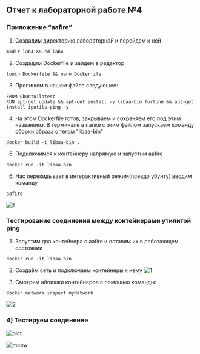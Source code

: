 ## Отчет к лабораторной работе №4
### Приложение “aafire”

1)  Создадим директорию лабораторной и перейдем к ней
```linux
mkdir lab4 && cd lab4
```
2) Создадим Dockerfile и зайдем в редактор
```linux
touch Dockerfile && nano Dockerfile
```
3) Пропишем в нашем файле следующее:
```linux
FROM ubuntu:latest
RUN apt-get update && apt-get install -y libaa-bin fortune && apt-get install iputils-ping -y
```
4) На этом Dockerfile готов, закрываем и сохраняем его под этим названием. В терминале в папке с этим файлом запускаем команду сборки образа с тегом "libaa-bin"
```linux
docker build -t libaa-bin .
```
5) Подключимся к контейнеру напрямую и запустим aafire
```linux
docker run -it libaa-bin
```
6) Нас перекидывает в интерактивный режим(псевдо убунту) вводим команду
```commandline
aafire
```
![1](https://private-user-images.githubusercontent.com/180977102/387351140-e9f2b4d3-3b50-4b15-a237-f16d457fb2c4.jpg?jwt=eyJhbGciOiJIUzI1NiIsInR5cCI6IkpXVCJ9.eyJpc3MiOiJnaXRodWIuY29tIiwiYXVkIjoicmF3LmdpdGh1YnVzZXJjb250ZW50LmNvbSIsImtleSI6ImtleTUiLCJleHAiOjE3MzE5NTY4MjQsIm5iZiI6MTczMTk1NjUyNCwicGF0aCI6Ii8xODA5NzcxMDIvMzg3MzUxMTQwLWU5ZjJiNGQzLTNiNTAtNGIxNS1hMjM3LWYxNmQ0NTdmYjJjNC5qcGc_WC1BbXotQWxnb3JpdGhtPUFXUzQtSE1BQy1TSEEyNTYmWC1BbXotQ3JlZGVudGlhbD1BS0lBVkNPRFlMU0E1M1BRSzRaQSUyRjIwMjQxMTE4JTJGdXMtZWFzdC0xJTJGczMlMkZhd3M0X3JlcXVlc3QmWC1BbXotRGF0ZT0yMDI0MTExOFQxOTAyMDRaJlgtQW16LUV4cGlyZXM9MzAwJlgtQW16LVNpZ25hdHVyZT1mMmRjYzRlYzgwZjg3MzRkYTJjYTc2NjlmOGI3YmRkMmIzMjkwNGJiYWJkZDg1YTI5MjhmZDdjOWI2YjZjNTI1JlgtQW16LVNpZ25lZEhlYWRlcnM9aG9zdCJ9.3RCCe60c5qwg8X9bv_-y1Yd9ssC-TkwiwK42bssSjAM)


###  Тестирование соединения между контейнерами утилитой ping
1) Запустим два контейнера с aafire и оставим их в работающем состоянии
```linux
docker run -it libaa-bin
```
2) Создаём сеть и подключаем контейнеры к нему
![1](https://private-user-images.githubusercontent.com/180977102/387363370-bf569b64-8ad3-4a71-9611-0b87fe3ee119.jpg?jwt=eyJhbGciOiJIUzI1NiIsInR5cCI6IkpXVCJ9.eyJpc3MiOiJnaXRodWIuY29tIiwiYXVkIjoicmF3LmdpdGh1YnVzZXJjb250ZW50LmNvbSIsImtleSI6ImtleTUiLCJleHAiOjE3MzE5NjAwNjYsIm5iZiI6MTczMTk1OTc2NiwicGF0aCI6Ii8xODA5NzcxMDIvMzg3MzYzMzcwLWJmNTY5YjY0LThhZDMtNGE3MS05NjExLTBiODdmZTNlZTExOS5qcGc_WC1BbXotQWxnb3JpdGhtPUFXUzQtSE1BQy1TSEEyNTYmWC1BbXotQ3JlZGVudGlhbD1BS0lBVkNPRFlMU0E1M1BRSzRaQSUyRjIwMjQxMTE4JTJGdXMtZWFzdC0xJTJGczMlMkZhd3M0X3JlcXVlc3QmWC1BbXotRGF0ZT0yMDI0MTExOFQxOTU2MDZaJlgtQW16LUV4cGlyZXM9MzAwJlgtQW16LVNpZ25hdHVyZT1lOGMyMmRhYjc4ZGI0ZGViNTYwMTQ4MTEwNGMwOWVhNzI1MDg4NTkyNWM4OTRkNWNmZmU5ZmNhY2JjOGFkMGFjJlgtQW16LVNpZ25lZEhlYWRlcnM9aG9zdCJ9.8vuucTEb0x4O43x_03j1s_3USm2T_fBD8TbCV_HZB8E)

3) Смотрим айпишки контейнеров с помощью команды:
```linux
docker network inspect myNetwork
```
![2](https://private-user-images.githubusercontent.com/180977102/387366430-68fe165d-fdf4-4d0b-922d-a4426cea6188.jpg?jwt=eyJhbGciOiJIUzI1NiIsInR5cCI6IkpXVCJ9.eyJpc3MiOiJnaXRodWIuY29tIiwiYXVkIjoicmF3LmdpdGh1YnVzZXJjb250ZW50LmNvbSIsImtleSI6ImtleTUiLCJleHAiOjE3MzE5NTk5NDMsIm5iZiI6MTczMTk1OTY0MywicGF0aCI6Ii8xODA5NzcxMDIvMzg3MzY2NDMwLTY4ZmUxNjVkLWZkZjQtNGQwYi05MjJkLWE0NDI2Y2VhNjE4OC5qcGc_WC1BbXotQWxnb3JpdGhtPUFXUzQtSE1BQy1TSEEyNTYmWC1BbXotQ3JlZGVudGlhbD1BS0lBVkNPRFlMU0E1M1BRSzRaQSUyRjIwMjQxMTE4JTJGdXMtZWFzdC0xJTJGczMlMkZhd3M0X3JlcXVlc3QmWC1BbXotRGF0ZT0yMDI0MTExOFQxOTU0MDNaJlgtQW16LUV4cGlyZXM9MzAwJlgtQW16LVNpZ25hdHVyZT1kZDVjOWNjODdkZDllYTg0YTI4OGY0NjA3MmNjOWI4YTY1NjliODAzMDkwZmI2YmI0ODMxNDE5ZTdiYmJhZmY4JlgtQW16LVNpZ25lZEhlYWRlcnM9aG9zdCJ9.FA_ICopLuw7vvgGdbipHGHzQKjWp0RvymGSHhQcJMlQ)


### 4) Тестируем соединение



![pict](https://private-user-images.githubusercontent.com/180977102/387363380-3e4a6a15-8497-408f-adc5-117ae0d2ca1a.jpg?jwt=eyJhbGciOiJIUzI1NiIsInR5cCI6IkpXVCJ9.eyJpc3MiOiJnaXRodWIuY29tIiwiYXVkIjoicmF3LmdpdGh1YnVzZXJjb250ZW50LmNvbSIsImtleSI6ImtleTUiLCJleHAiOjE3MzE5NjAwNjYsIm5iZiI6MTczMTk1OTc2NiwicGF0aCI6Ii8xODA5NzcxMDIvMzg3MzYzMzgwLTNlNGE2YTE1LTg0OTctNDA4Zi1hZGM1LTExN2FlMGQyY2ExYS5qcGc_WC1BbXotQWxnb3JpdGhtPUFXUzQtSE1BQy1TSEEyNTYmWC1BbXotQ3JlZGVudGlhbD1BS0lBVkNPRFlMU0E1M1BRSzRaQSUyRjIwMjQxMTE4JTJGdXMtZWFzdC0xJTJGczMlMkZhd3M0X3JlcXVlc3QmWC1BbXotRGF0ZT0yMDI0MTExOFQxOTU2MDZaJlgtQW16LUV4cGlyZXM9MzAwJlgtQW16LVNpZ25hdHVyZT01ZGQwY2NmMTVhNjhiYzM2ZGU3ODU4NzQwYmVmZDEzOGI5N2JmMzcyMzQ1ODhlM2U4YjQwYzhmMTBmOTFjYmJjJlgtQW16LVNpZ25lZEhlYWRlcnM9aG9zdCJ9.GG-4TS8dI6vfR5GPQ2EFEotsZWUurBkMOR5QAofcifA)


![meow](https://private-user-images.githubusercontent.com/180977102/387363399-efce5bed-f3f0-4177-9d64-7a8a6259c19e.jpg?jwt=eyJhbGciOiJIUzI1NiIsInR5cCI6IkpXVCJ9.eyJpc3MiOiJnaXRodWIuY29tIiwiYXVkIjoicmF3LmdpdGh1YnVzZXJjb250ZW50LmNvbSIsImtleSI6ImtleTUiLCJleHAiOjE3MzE5NjAwNjYsIm5iZiI6MTczMTk1OTc2NiwicGF0aCI6Ii8xODA5NzcxMDIvMzg3MzYzMzk5LWVmY2U1YmVkLWYzZjAtNDE3Ny05ZDY0LTdhOGE2MjU5YzE5ZS5qcGc_WC1BbXotQWxnb3JpdGhtPUFXUzQtSE1BQy1TSEEyNTYmWC1BbXotQ3JlZGVudGlhbD1BS0lBVkNPRFlMU0E1M1BRSzRaQSUyRjIwMjQxMTE4JTJGdXMtZWFzdC0xJTJGczMlMkZhd3M0X3JlcXVlc3QmWC1BbXotRGF0ZT0yMDI0MTExOFQxOTU2MDZaJlgtQW16LUV4cGlyZXM9MzAwJlgtQW16LVNpZ25hdHVyZT03OGM2NGFjY2UyYmFlNzczM2JiOGEzZWQyZTE5ZDVmMGNkMjM0ZWVkYzc0MGFmNmY3NDgwM2EzMTE5MjAzNTk1JlgtQW16LVNpZ25lZEhlYWRlcnM9aG9zdCJ9.PaPFlkYw7SV02b8boiXzqIROU8Q6qQI4POEp1CVEcT4)